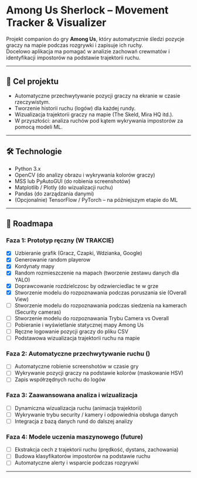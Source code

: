 # Among Us Sherlock – Movement Tracker & Visualizer 

Projekt companion do gry **Among Us**, który automatycznie śledzi pozycje graczy na mapie podczas rozgrywki i zapisuje ich ruchy.  
Docelowo aplikacja ma pomagać w analizie zachowań crewmatów i identyfikacji impostorów na podstawie trajektorii ruchu.

---

## 🚀 Cel projektu

- Automatyczne przechwytywanie pozycji graczy na ekranie w czasie rzeczywistym.
- Tworzenie historii ruchu (logów) dla każdej rundy.
- Wizualizacja trajektorii graczy na mapie (The Skeld, Mira HQ itd.).
- W przyszłości: analiza ruchów pod kątem wykrywania impostorów za pomocą modeli ML.

---

## 🛠️ Technologie

- Python 3.x
- OpenCV (do analizy obrazu i wykrywania kolorów graczy)
- MSS lub PyAutoGUI (do robienia screenshotów)
- Matplotlib / Plotly (do wizualizacji ruchu)
- Pandas (do zarządzania danymi)
- (Opcjonalnie) TensorFlow / PyTorch – na późniejszym etapie do ML

---

## 📅 Roadmapa

### Faza 1: Prototyp ręczny (W TRAKCIE)
- [x] Uzbieranie grafik (Gracz, Czapki, Wdzianka, Google)
- [x] Generowanie random playerow
- [x] Kordynaty mapy
- [x] Random rozmieszczenie na mapach (tworzenie zestawu danych dla YALO)
- [x] Doprawcowanie rozdzielczosc by odzwierciedlac te w grze
- [x] Stworzenie modelu do rozpoznawania podczas poruszania sie (Overall View)
- [ ] Stworzenie modelu do rozpoznawania podczas siedzenia na kamerach (Security cameras)
- [ ] Stworzenie modelu do rozpoznawania Trybu Camera vs Overall 
- [ ] Pobieranie i wyświetlanie statycznej mapy Among Us
- [ ] Ręczne logowanie pozycji graczy do pliku CSV
- [ ] Podstawowa wizualizacja trajektorii ruchu na mapie

### Faza 2: Automatyczne przechwytywanie ruchu ()

- [ ] Automatyczne robienie screenshotów w czasie gry
- [ ] Wykrywanie pozycji graczy na podstawie kolorów (maskowanie HSV)
- [ ] Zapis współrzędnych ruchu do logów

### Faza 3: Zaawansowana analiza i wizualizacja

- [ ] Dynamiczna wizualizacja ruchu (animacja trajektorii)
- [ ] Wykrywanie trybu security / kamery i odpowiednia obsługa danych
- [ ] Integracja z bazą danych rund do dalszej analizy

### Faza 4: Modele uczenia maszynowego (future)

- [ ] Ekstrakcja cech z trajektorii ruchu (prędkość, dystans, zachowania)
- [ ] Budowa klasyfikatorów impostorów na podstawie ruchu
- [ ] Automatyczne alerty i wsparcie podczas rozgrywki

---
